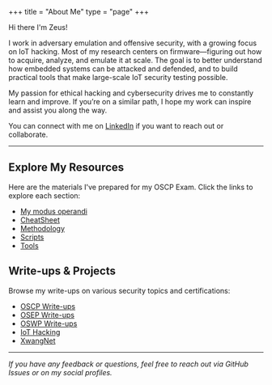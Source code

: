+++
title = "About Me"
type = "page"
+++

Hi there I'm Zeus! 

I work in adversary emulation and offensive security, with a growing focus on IoT hacking. Most of my research centers on firmware—figuring out how to acquire, analyze, and emulate it at scale. The goal is to better understand how embedded systems can be attacked and defended, and to build practical tools that make large-scale IoT security testing possible.

My passion for ethical hacking and cybersecurity drives me to constantly learn and improve. If you’re on a similar path, I hope my work can inspire and assist you along the way.

You can connect with me on [LinkedIn](https://www.linkedin.com/in/zeus-chan) if you want to reach out or collaborate.

---

## Explore My Resources

Here are the materials I've prepared for my OSCP Exam. Click the links to explore each section:

- [My modus operandi](/certs/OSCP/)
- [CheatSheet](/posts/cheat-sheets)
- [Methodology](/posts/methodologies)
- [Scripts](/posts/scripts)
- [Tools](/posts/tools)

## Write-ups & Projects

Browse my write-ups on various security topics and certifications:

- [OSCP Write-ups](/certs/OSCP/)
- [OSEP Write-ups](/osep/)
- [OSWP Write-ups](/oswp/)
- [IoT Hacking](/iot-hacking/)
- [XwangNet](/XwangNet/)


---

_If you have any feedback or questions, feel free to reach out via GitHub Issues or on my social profiles._